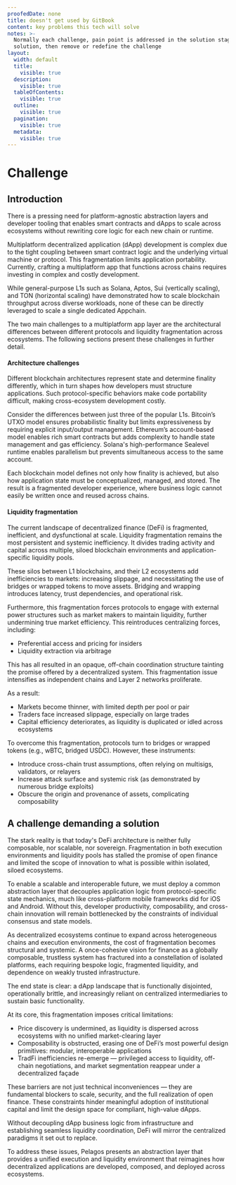 ```yaml
---
proofedDate: none
title: doesn't get used by GitBook
content: key problems this tech will solve
notes: >-
  Normally each challenge, pain point is addressed in the solution stage IF not
  solution, then remove or redefine the challenge
layout:
  width: default
  title:
    visible: true
  description:
    visible: true
  tableOfContents:
    visible: true
  outline:
    visible: true
  pagination:
    visible: true
  metadata:
    visible: true
---
```


# Challenge

## Introduction

There is a pressing need for platform-agnostic abstraction layers and developer tooling that enables smart contracts and dApps to scale across ecosystems without rewriting core logic for each new chain or runtime.

Multiplatform decentralized application (dApp) development is complex due to the tight coupling between smart contract logic and the underlying virtual machine or protocol. This fragmentation limits application portability. Currently, crafting a multiplatform app that functions across chains requires investing in complex and costly development.

While general-purpose L1s such as Solana, Aptos, Sui (vertically scaling), and TON (horizontal scaling) have demonstrated how to scale blockchain throughput across diverse workloads, none of these can be directly leveraged to scale a single dedicated Appchain. 

The two main challenges to a multiplatform app layer are the architectural differences between different protocols and liquidity fragmentation across ecosystems. The following sections present these challenges in further detail.

#### Architecture challenges

Different blockchain architectures represent state and determine finality differently, which in turn shapes how developers must structure applications. Such protocol-specific behaviors make code portability difficult, making cross-ecosystem development costly.

Consider the differences between just three of the popular L1s. Bitcoin’s UTXO model ensures probabilistic finality but limits expressiveness by requiring explicit input/output management. Ethereum’s account-based model enables rich smart contracts but adds complexity to handle state management and gas efficiency. Solana's high-performance Sealevel runtime enables parallelism but prevents simultaneous access to the same account.

Each blockchain model defines not only how finality is achieved, but also how application state must be conceptualized, managed, and stored. The result is a fragmented developer experience, where business logic cannot easily be written once and reused across chains.

#### Liquidity fragmentation

The current landscape of decentralized finance (DeFi) is fragmented, inefficient, and dysfunctional at scale. Liquidity fragmentation remains the most persistent and systemic inefficiency. It divides trading activity and capital across multiple, siloed blockchain environments and application-specific liquidity pools.

These silos between L1 blockchains, and their L2 ecosystems add inefficiencies to markets: increasing slippage, and necessitating the use of bridges or wrapped tokens to move assets. Bridging and wrapping introduces latency, trust dependencies, and operational risk.

Furthermore, this fragmentation forces protocols to engage with external power structures such as market makers to maintain liquidity, further undermining true market efficiency. This reintroduces centralizing forces, including:

* Preferential access and pricing for insiders
* Liquidity extraction via arbitrage

This has all resulted in an opaque, off-chain coordination structure tainting the promise offered by a decentralized system. This fragmentation issue intensifies as independent chains and Layer 2 networks proliferate.

As a result:

* Markets become thinner, with limited depth per pool or pair
* Traders face increased slippage, especially on large trades
* Capital efficiency deteriorates, as liquidity is duplicated or idled across ecosystems

To overcome this fragmentation, protocols turn to bridges or wrapped tokens (e.g., wBTC, bridged USDC). However, these instruments:

* Introduce cross-chain trust assumptions, often relying on multisigs, validators, or relayers
* Increase attack surface and systemic risk (as demonstrated by numerous bridge exploits)
* Obscure the origin and provenance of assets, complicating composability

## A challenge demanding a solution

The stark reality is that today's DeFi architecture is neither fully composable, nor scalable, nor sovereign. Fragmentation in both execution environments and liquidity pools has stalled the promise of open finance and limited the scope of innovation to what is possible within isolated, siloed ecosystems.

To enable a scalable and interoperable future, we must deploy a common abstraction layer that decouples application logic from protocol-specific state mechanics, much like cross-platform mobile frameworks did for iOS and Android. Without this, developer productivity, composability, and cross-chain innovation will remain bottlenecked by the constraints of individual consensus and state models.

As decentralized ecosystems continue to expand across heterogeneous chains and execution environments, the cost of fragmentation becomes structural and systemic. A once-cohesive vision for finance as a globally composable, trustless system has fractured into a constellation of isolated platforms, each requiring bespoke logic, fragmented liquidity, and dependence on weakly trusted infrastructure.

The end state is clear: a dApp landscape that is functionally disjointed, operationally brittle, and increasingly reliant on centralized intermediaries to sustain basic functionality.

At its core, this fragmentation imposes critical limitations:

* Price discovery is undermined, as liquidity is dispersed across ecosystems with no unified market-clearing layer
* Composability is obstructed, erasing one of DeFi’s most powerful design primitives: modular, interoperable applications
* TradFi inefficiencies re-emerge — privileged access to liquidity, off-chain negotiations, and market segmentation reappear under a decentralized façade

These barriers are not just technical inconveniences — they are fundamental blockers to scale, security, and the full realization of open finance. These constraints hinder meaningful adoption of institutional capital and limit the design space for compliant, high-value dApps.

Without decoupling dApp business logic from infrastructure and establishing seamless liquidity coordination, DeFi will mirror the centralized paradigms it set out to replace.

To address these issues, Pelagos presents an abstraction layer that provides a unified execution and liquidity environment that reimagines how decentralized applications are developed, composed, and deployed across ecosystems.
